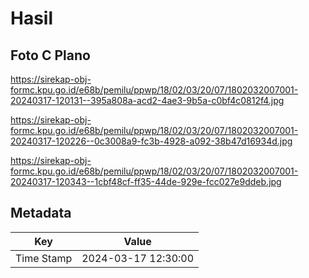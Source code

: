 # Hasil

## Foto C Plano

https://sirekap-obj-formc.kpu.go.id/e68b/pemilu/ppwp/18/02/03/20/07/1802032007001-20240317-120131--395a808a-acd2-4ae3-9b5a-c0bf4c0812f4.jpg

https://sirekap-obj-formc.kpu.go.id/e68b/pemilu/ppwp/18/02/03/20/07/1802032007001-20240317-120226--0c3008a9-fc3b-4928-a092-38b47d16934d.jpg

https://sirekap-obj-formc.kpu.go.id/e68b/pemilu/ppwp/18/02/03/20/07/1802032007001-20240317-120343--1cbf48cf-ff35-44de-929e-fcc027e9ddeb.jpg


## Metadata

| Key        | Value               |
| ---------- | ------------------- |
| Time Stamp | 2024-03-17 12:30:00 |



